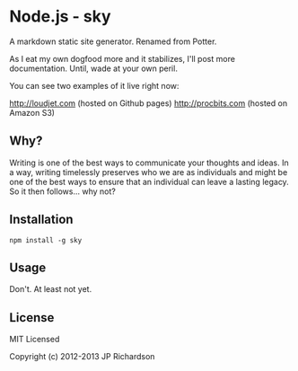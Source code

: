 Node.js - sky
==================

A markdown static site generator. Renamed from Potter.

As I eat my own dogfood more and it stabilizes, I'll post more documentation. Until, wade at your own peril.

You can see two examples of it live right now: 

http://loudjet.com (hosted on Github pages)
http://procbits.com (hosted on Amazon S3)


Why?
----

Writing is one of the best ways to communicate your thoughts and ideas. In a way, writing timelessly preserves who we are as individuals and might be one of the best ways to ensure that an individual can leave a lasting legacy. So it then follows... why not?



Installation
------------

    npm install -g sky



Usage
-----

Don't. At least not yet.




License
-------

MIT Licensed

Copyright (c) 2012-2013 JP Richardson


